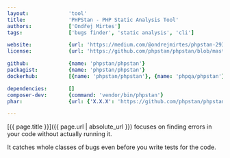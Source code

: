 ```yaml
---
layout:             'tool'
title:              'PHPStan - PHP Static Analysis Tool'
authors:            ['Ondřej Mirtes']  
tags:               ['bugs finder', 'static analysis', 'cli'] 

website:            {url: 'https://medium.com/@ondrejmirtes/phpstan-2939cd0ad0e3'}
license:            {url: 'https://github.com/phpstan/phpstan/blob/master/LICENSE', label: 'MIT License'}

github:             {name: 'phpstan/phpstan'}
packagist:          {name: 'phpstan/phpstan'}               
dockerhub:          [{name: 'phpstan/phpstan'}, {name: 'phpqa/phpstan'}]     

dependencies:       []
composer-dev:       {command: 'vendor/bin/phpstan'}
phar:               {url: {'X.X.X': 'https://github.com/phpstan/phpstan/releases/download/X.X/phpstan-X.X.phar'}}

---
```


[{{ page.title }}]({{ page.url | absolute_url }}) focuses on finding errors in your code without actually running it.
 
<!--more--> 

It catches whole classes of bugs even before you write tests for the code.
